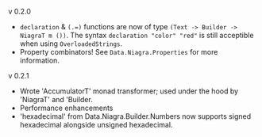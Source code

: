 v 0.2.0

- `declaration` & `(.=)` functions are now of type `(Text -> Builder -> NiagraT m ())`. The syntax `declaration "color" "red"` is still acceptible when using `OverloadedStrings`.
- Property combinators! See `Data.Niagra.Properties` for more information.

v 0.2.1

- Wrote 'AccumulatorT' monad transformer; used under the hood by 'NiagraT' and 'Builder.
- Performance enhancements
- 'hexadecimal' from Data.Niagra.Builder.Numbers now supports signed hexadecimal alongside unsigned hexadecimal.